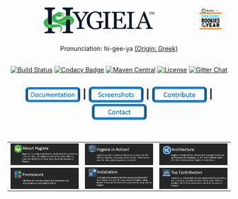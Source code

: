 <h1 align="center">
<img width="250" src="/images/hygieia_b.png"> 
<a href="https://www.blackducksoftware.com/about/news-events/releases/2015-open-source-rookies-year"><img width="50" align="right" hspace="20" src="/images/Rookies_Award_Badge.png"></a></h1>

<div align="center"> 
  <p>Pronunciation: hi-gee-ya <a href="https://en.wikipedia.org/wiki/Hygieia">(Origin: Greek)</a></p>
</div>
<br />

<div align="center">
  <!-- Build Status -->
  <a href="https://travis-ci.org/capitalone/Hygieia.svg?branch=master"><img src="https://travis-ci.org/capitalone/Hygieia.svg?branch=master" alt="Build Status"/></a>
  <!-- Codacy Badge -->
  <a href="https://www.codacy.com/app/amit-mawkin/Hygieia"><img src="https://api.codacy.com/project/badge/grade/de1a2a557f8e458e9a959be8c2e7fcba"
      alt="Codacy Badge"/></a>
  <!-- Maven Central -->
  <a href="http://search.maven.org/#search%7Cga%7C1%7Ccapitalone"><img src="https://img.shields.io/maven-central/v/com.capitalone.dashboard/Hygieia.svg" alt="Maven Central"/></a>
  <!-- License -->
  <a href="https://www.apache.org/licenses/LICENSE-2.0"><img src="https://img.shields.io/badge/license-Apache%202-blue.svg"
      alt="License"/></a>
  <!-- Gitter Chat -->
  <a href="https://gitter.im/capitalone/Hygieia?utm_source=badge&utm_medium=badge&utm_campaign=pr-badge&utm_content=badge"><img src="https://badges.gitter.im/Join%20Chat.svg" alt="Gitter Chat"/></a>
</div>

<div align="center">
  <h2>
    <a href="http://www.capitalone.io/Hygieia/getting_started.html"><img src="./newimages/Documentation.png" alt="Documentation" width="125" align="center"></a>
    <span>|</span>
    <!--<a href="#">
      Setup Hygieia
    </a>
    <span> | </span> -->
    <a href="#"><img src="./newimages/Screenshots.png" alt="Screenshots" width="125" align="center"></a>
    <span>|</span>
    <a href="#"><img src="./newimages/Contribute.png" alt="Contribute" width="125" align="center"></a>
    <span>|</span>
    <a href="http://www.capitalone.io/Hygieia/contact.html"><img src="./newimages/Contact.png" alt="Contact" width="125" align="center"></a>
  </h2>
</div>

<br />
<!--<ul id="services-list">
<li>
  <a href="https://www.google.com" class="image">
    <img src="http://cdn3.iconfinder.com/data/icons/free-social-icons/67/facebook_square-24.png" />
  </a>
  <div class="content">
    <h3>Header</h3>
    <p>text goes here</p>
  </div>
</li>
<li>
  <a href="https://www.google.com" class="image">
    <img src="http://cdn1.iconfinder.com/data/icons/socialmediaicons_v120/24/facebook.png" />
  </a>
  <div class="content">
  <h3>Header</h3>
  <p>text goes here</p>
  </div>
</li>
</ul>-->

<table border="0" cellspacing="0" cellpadding="0" frame="void" rules="none">
<colgroup>
<col width="33.3%" />
<col width="33.3%" />
<col width="33.3%" />
</colgroup>
<tbody>
<tr>
<td markdown="span"><a href="http://www.capitalone.io/Hygieia/getting_started.html"><img src="/blackicons/About.PNG" alt="About Icon" align="center" width="430"/></a></td>
<td markdown="span"><a href="http://www.capitalone.io/Hygieia/getting_started.html"><img src="/blackicons/Video.PNG" alt="Video Icon" align="center" width="430"/></td>
<td markdown="span"><a href="http://www.capitalone.io/Hygieia/getting_started.html"><img src="/blackicons/Architecture.PNG" alt="About Icon" align="center" width="430"/></a></td>
</tr>
<tr>
<td markdown="span"><a href="http://www.capitalone.io/Hygieia/getting_started.html"><img src="/blackicons/Framework.PNG" alt="About Icon" align="center" width="430"/></td>
<td markdown="span"><a href="http://www.capitalone.io/Hygieia/getting_started.html"><img src="/blackicons/Installation.PNG" alt="Install Icon" align="center" width="430"/></a></td>
<td markdown="span"><a href="http://www.capitalone.io/Hygieia/getting_started.html"><img src="/blackicons/TopContributors.PNG" alt="Contributors Icon" align="center" width="430"/></a></td>
</tr>
</tbody>
</table>

<!--<div align="center">
  
<a href="http://www.capitalone.io/Hygieia/getting_started.html"><img src="/blackicons/About.PNG" alt="About Icon" align="center" width="420"/></a><a href="http://www.capitalone.io/Hygieia/getting_started.html"><img src="/blackicons/Video.PNG" alt="Video Icon" align="center" width="423"/></a><a href="http://www.capitalone.io/Hygieia/getting_started.html"><img src="/blackicons/Architecture.PNG" alt="About Icon" align="center" width="423"/></a><a href="http://www.capitalone.io/Hygieia/getting_started.html"><img src="/blackicons/Framework.PNG" alt="About Icon" align="center" width="420"/></a><a href="http://www.capitalone.io/Hygieia/getting_started.html"><img src="/blackicons/Installation.PNG" alt="Install Icon" align="center" width="423"/></a><a href="http://www.capitalone.io/Hygieia/getting_started.html"><img src="/blackicons/TopContributors.PNG" alt="Contributors Icon" align="center" width="420"/></a>
</div>-->

